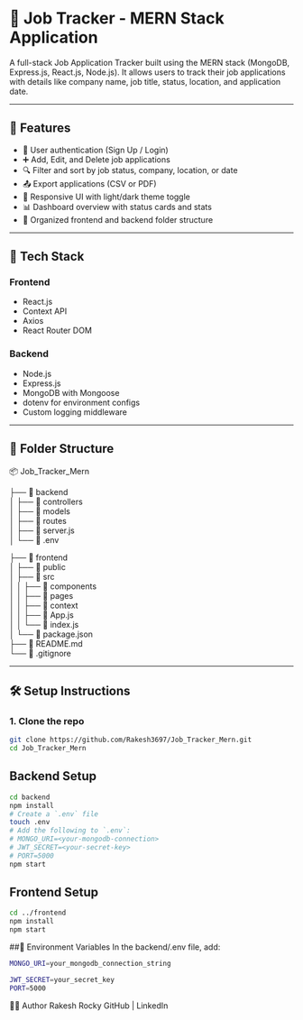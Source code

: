 
# 🧾 Job Tracker - MERN Stack Application

A full-stack Job Application Tracker built using the MERN stack (MongoDB, Express.js, React.js, Node.js). It allows users to track their job applications with details like company name, job title, status, location, and application date.

---

## 🚀 Features

- 🔐 User authentication (Sign Up / Login)
- ➕ Add, Edit, and Delete job applications
- 🔍 Filter and sort by job status, company, location, or date
- 📤 Export applications (CSV or PDF)
- 🎨 Responsive UI with light/dark theme toggle
- 📊 Dashboard overview with status cards and stats
- 📁 Organized frontend and backend folder structure

---

## 🧱 Tech Stack

### Frontend
- React.js
- Context API
- Axios
- React Router DOM

### Backend
- Node.js
- Express.js
- MongoDB with Mongoose
- dotenv for environment configs
- Custom logging middleware

---

## 📂 Folder Structure
📦 Job_Tracker_Mern 

├── 📁 backend  
│   ├── 📁 controllers   
│   ├── 📁 models  
│   ├── 📁 routes  
│   ├── 📄 server.js  
│   └── 📄 .env   

├── 📁 frontend    
│   ├── 📁 public  
│   ├── 📁 src  
│   │   ├── 📁 components  
│   │   ├── 📁 pages  
│   │   ├── 📁 context  
│   │   ├── 📄 App.js  
│   │   └── 📄 index.js  
│   └── 📄 package.json  
├── 📄 README.md  
└── 📄 .gitignore  


---

## 🛠️ Setup Instructions

### 1. Clone the repo

```bash
git clone https://github.com/Rakesh3697/Job_Tracker_Mern.git
cd Job_Tracker_Mern
```
## Backend Setup

```bash
cd backend
npm install
# Create a `.env` file
touch .env
# Add the following to `.env`:
# MONGO_URI=<your-mongodb-connection>
# JWT_SECRET=<your-secret-key>
# PORT=5000
npm start
```

## Frontend Setup
```bash
cd ../frontend
npm install
npm start
```
##🔐 Environment Variables
In the backend/.env file, add:

```bash
MONGO_URI=your_mongodb_connection_string
```
```bash
JWT_SECRET=your_secret_key
PORT=5000
```

🧑‍💻 Author
Rakesh Rocky
GitHub | LinkedIn

